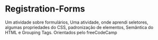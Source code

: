 # Registration-Forms
Um atividade sobre formulários, Uma atividade, onde aprendi seletores, algumas propriedades do CSS, padronização de elementos, Semântica do HTML e Grouping Tags. 
Orientados pelo freeCodeCamp
